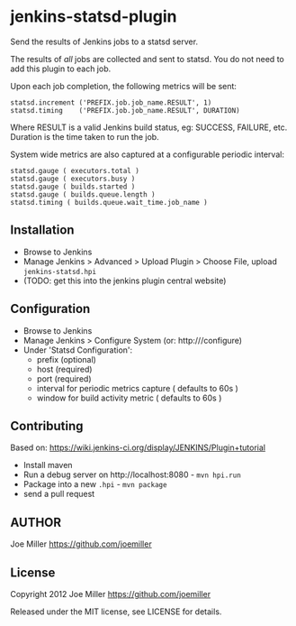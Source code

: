 jenkins-statsd-plugin
=====================

Send the results of Jenkins jobs to a statsd server.

The results of _all_ jobs are collected and sent to statsd. You do not need to
add this plugin to each job.

Upon each job completion, the following metrics will be sent:

    statsd.increment ('PREFIX.job.job_name.RESULT', 1)
    statsd.timing    ('PREFIX.job.job_name.RESULT', DURATION)

Where RESULT is a valid Jenkins build status, eg: SUCCESS, FAILURE, etc. Duration
is the time taken to run the job.

System wide metrics are also captured at a configurable periodic interval:

    statsd.gauge ( executors.total )
    statsd.gauge ( executors.busy )
    statsd.gauge ( builds.started )
    statsd.gauge ( builds.queue.length )
    statsd.timing ( builds.queue.wait_time.job_name )

Installation
------------

- Browse to Jenkins
- Manage Jenkins > Advanced > Upload Plugin > Choose File, upload `jenkins-statsd.hpi`
- (TODO: get this into the jenkins plugin central website)

Configuration
-------------

- Browse to Jenkins
- Manage Jenkins > Configure System  (or: http://<jenkins>/configure)
- Under 'Statsd Configuration':
    - prefix (optional)
    - host (required)
    - port (required)
    - interval for periodic metrics capture ( defaults to 60s )
    - window for build activity metric ( defaults to 60s )

Contributing
------------

Based on: https://wiki.jenkins-ci.org/display/JENKINS/Plugin+tutorial

- Install maven
- Run a debug server on http://localhost:8080 - `mvn hpi.run`
- Package into a new `.hpi` - `mvn package`
- send a pull request

AUTHOR
------
Joe Miller <https://github.com/joemiller>

License
-------
Copyright 2012 Joe Miller <https://github.com/joemiller>

Released under the MIT license, see LICENSE for details.
